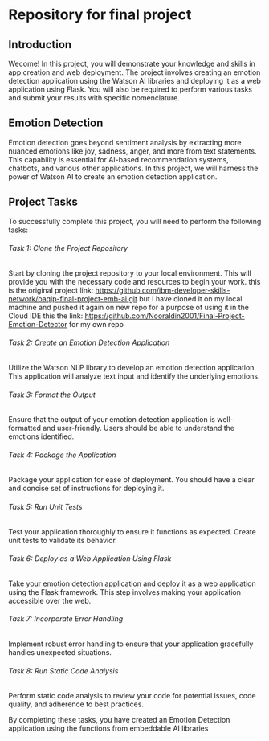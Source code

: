# Repository for final project
## Introduction
Wecome! In this project, you will demonstrate your knowledge and skills in app creation and web deployment. The project involves creating an emotion detection application using the Watson AI libraries and deploying it as a web application using Flask. You will also be required to perform various tasks and submit your results with specific nomenclature.

## Emotion Detection
Emotion detection goes beyond sentiment analysis by extracting more nuanced emotions like joy, sadness, anger, and more from text statements. This capability is essential for AI-based recommendation systems, chatbots, and various other applications. In this project, we will harness the power of Watson AI to create an emotion detection application.

## Project Tasks
To successfully complete this project, you will need to perform the following tasks:

###### Task 1: Clone the Project Repository
Start by cloning the project repository to your local environment. This will provide you with the necessary code and resources to begin your work. this is the original project link: https://github.com/ibm-developer-skills-network/oaqjp-final-project-emb-ai.git but I have cloned it on my local machine and pushed it again on new repo for a purpose of using it in the Cloud IDE this the link: https://github.com/Nooraldin2001/Final-Project-Emotion-Detector for my own repo

###### Task 2: Create an Emotion Detection Application
Utilize the Watson NLP library to develop an emotion detection application. This application will analyze text input and identify the underlying emotions.

###### Task 3: Format the Output
Ensure that the output of your emotion detection application is well-formatted and user-friendly. Users should be able to understand the emotions identified.

###### Task 4: Package the Application
Package your application for ease of deployment. You should have a clear and concise set of instructions for deploying it.

###### Task 5: Run Unit Tests
Test your application thoroughly to ensure it functions as expected. Create unit tests to validate its behavior.

###### Task 6: Deploy as a Web Application Using Flask
Take your emotion detection application and deploy it as a web application using the Flask framework. This step involves making your application accessible over the web.

###### Task 7: Incorporate Error Handling
Implement robust error handling to ensure that your application gracefully handles unexpected situations.

###### Task 8: Run Static Code Analysis
Perform static code analysis to review your code for potential issues, code quality, and adherence to best practices.

By completing these tasks, you have created an Emotion Detection application using the functions from embeddable AI libraries
